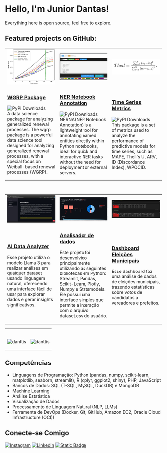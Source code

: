 # Hello, I'm Junior Dantas!

Everything here is open source, feel free to explore.

## Featured projects on GitHub:
<table width="100%">
     <tr>
        <td width="33%">
            <img src="https://raw.githubusercontent.com/danttis/wgrp/b9966e00f87d54d5f8322697fb7deb28929ba858/docs/assets/example.png" style="width: 100%; height: auto;">
        </td>
        <td width="33%">
            <img src="https://raw.githubusercontent.com/danttis/NER-Notebook-Annotation/refs/heads/main/docs/img/image.png" style="width: 100%; height: auto;">
        </td>
        <td width="33%">
            <img src="https://github.com/danttis/timeseriesmetrics/blob/main/imgs/theil.png" style="width: 100%; height: auto;">
        </td>
    </tr>
    <tr>
        <td >
            <h3><a href="https://github.com/danttis/wgrp">WGRP Package</a></h3>
            <p>  <img src="https://static.pepy.tech/badge/wgrp" alt="PyPI Downloads"> <br> A data science package for analyzing generalized renewal processes. The wgrp package is a powerful data science tool designed for analyzing generalized renewal processes, with a special focus on Weibull-based renewal processes (WGRP).</p>
        </td>
        <td >
            <h3><a href="https://github.com/danttis/NER-Notebook-Annotation">NER Notebook Annotation</a></h3>
            <p> <img src="https://static.pepy.tech/badge/nerna" alt="PyPI Downloads"> <br> NERNA(NER Notebook Annotation) is a lightweight tool for annotating named entities directly within Python notebooks, ideal for quick and interactive NER tasks without the need for deployment or external servers.</p>
        </td>
        <td >
            <h3><a href="https://github.com/danttis/timeseriesmetrics">Time Series Metrics</a></h3>
            <p> <img src="https://static.pepy.tech/badge/timeseriesmetrics" alt="PyPI Downloads"> <br>This package is a set of metrics used to analyze the performance of predictive models for time series, such as MAPE, Theil's U, ARV, ID (Discordance Index), WPOCID.</p>
        </td>
    </tr>
</table>
<br />
<table width="100%">
    <tr>
        <td width="33%">
            <img src="https://raw.githubusercontent.com/danttis/Data-Analyzer/main/img.gif" style="width: 100%; height: auto;">
        </td>
        <td width="33%">
            <img src="https://github.com/danttis/eleicoes-municipais/raw/main/example_dash.png" style="width: 100%; height: auto;">
        </td>
        <td width="33%">
            <img src="https://github.com/danttis/veiculos-placa-web-scraping/raw/main/exemplo.png" style="width: 100%; height: auto;">
        </td>
    </tr>
    <tr>
          <td >
            <h3><a href="https://github.com/danttis/AI-Data-Analyzer">AI Data Analyzer</a></h3>
            <p>Esse projeto utiliza o modelo Llama 3 para realizar análises em qualquer dataset usando linguagem natural, oferecendo uma interface fácil de usar para explorar dados e gerar insights significativos.</p>
        </td>
        <td >
           <h3><a href="https://github.com/danttis/Data-Analyzer">Analisador de dados</a></h3>
            <p>Este projeto foi desenvolvido principalmente utilizando as seguintes bibliotecas em Python: Streamlit, Pandas, Scikit-Learn, Plotly, Numpy e Statsmodels. Ele possui uma interface simples que permite a interação com o arquivo dataset.csv do usuário.</p>
        </td>
        <td >
            <h3><a href="https://github.com/danttis/eleicoes-municipais/">Dashboard Eleições Municipais</a></h3>
            <p>Esse dashboard faz uma análise de dados de eleições municipais, trazendo estatísticas sobre votos de candidatos a vereadores e prefeitos.</p>
        </td>
    </tr>
</table>

<table width="100%">
  <td width = "50%">
  <br>
  <p align = "center"><img src="https://github-readme-stats.vercel.app/api/top-langs?username=danttis&show_icons=true&theme=onedark&locale=en&layout=compact" alt="danttis" />
  </p>
  </td>
  <td width = "50%">
  <br>
  <p align = "center"><img src="https://github-readme-stats.vercel.app/api?username=danttis&show_icons=true&theme=onedark&locale=en" alt="danttis" /></p>
  </td>
<table>

## Competências

- Linguagens de Programação: Python (pandas, numpy, scikit-learn, matplotlib, seaborn, streamlit), R (dplyr, ggplot2, shiny), PHP, JavaScript
- Bancos de Dados: SQL (T-SQL, MySQL, DuckDB) e MongoDB
- Machine Learning
- Análise Estatística
- Visualização de Dados
- Processamento de Linguagem Natural (NLP, LLMs)
- Ferramenta de DevOps (Docker, Git, GitHub, Amazon EC2, Oracle Cloud Infrastructure (OCI)) 

## Conecte-se Comigo
[![Instagram](https://img.shields.io/badge/E--mail-369?style=flat-square&logo=gmail&logoColor=Red&color=black)](mailto:contato.jrdantas@gmail.com)
[![Linkedin](https://img.shields.io/badge/linked-in-369?style=flat-square&logo=linkedin&logoColor=white&color=blue)](https://www.linkedin.com/in/danttis/)
[![Static Badge](https://img.shields.io/badge/Kaggle-10BEFF)](https://www.kaggle.com/danttis)

